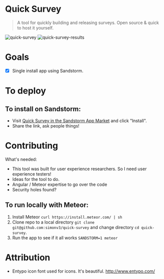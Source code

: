 # Quick Survey

> A tool for quickly building and releasing surveys. Open source & quick to host it yourself.

![quick-survey](http://i.imgur.com/AYn4Jd4.png)
![quick-survey-results](http://i.imgur.com/4elbHfe.png)

# Goals

* [x] Single install app using Sandstorm.

# To deploy

## To install on Sandstorm:

* Visit [Quick Survey in the Sandstorm App Market](https://apps.sandstorm.io/app/wupmzqk4872vgsye9t9x5dmrdw17mad97dk21jvcm2ph4jataze0) and click "Install".
* Share the link, ask people things!

# Contributing

What's needed:

* This tool was built for user experience researchers. So I need user experience testers!
* Ideas for the tool to do.
* Angular / Meteor expertise to go over the code
* Security holes found?

## To run locally with Meteor:

1. Install Meteor `curl https://install.meteor.com/ | sh`
2. Clone repo to a local directory `git clone git@github.com:simonv3/quick-survey` and change directory `cd quick-survey`.
4. Run the app to see if it all works `SANDSTORM=1 meteor`

# Attribution

* Entypo icon font used for icons. It's beautiful. http://www.entypo.com/
